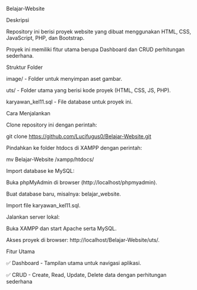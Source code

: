 Belajar-Website

Deskripsi

Repository ini berisi proyek website yang dibuat menggunakan HTML, CSS, JavaScript, PHP, dan Bootstrap.

Proyek ini memiliki fitur utama berupa Dashboard dan CRUD perhitungan sederhana.

Struktur Folder

image/ - Folder untuk menyimpan aset gambar.

uts/ - Folder utama yang berisi kode proyek (HTML, CSS, JS, PHP).

karyawan_kel11.sql - File database untuk proyek ini.

Cara Menjalankan

Clone repository ini dengan perintah:

git clone https://github.com/Lucifugus0/Belajar-Website.git

Pindahkan ke folder htdocs di XAMPP dengan perintah:

mv Belajar-Website /xampp/htdocs/

Import database ke MySQL:

Buka phpMyAdmin di browser (http://localhost/phpmyadmin).

Buat database baru, misalnya: belajar_website.

Import file karyawan_kel11.sql.

Jalankan server lokal:

Buka XAMPP dan start Apache serta MySQL.

Akses proyek di browser: http://localhost/Belajar-Website/uts/.

Fitur Utama

✅ Dashboard - Tampilan utama untuk navigasi aplikasi.

✅ CRUD - Create, Read, Update, Delete data dengan perhitungan sederhana
